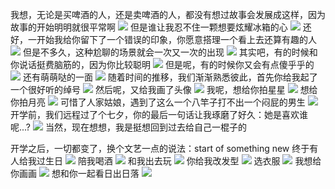 我想，无论是买啤酒的人，还是卖啤酒的人，都没有想过故事会发展成这样，因为故事的开始明明就很平常啊
![](assets/1.jpg)
但是谁让我忍不住一颗想要炫耀冰箱的心
![](assets/2.jpg)
还好，一开始我给你留下了一个错误的印象，你愿意搭理一个看上去还算有趣的人
![](assets/3.jpg)
但是不多久，这种尬聊的场景就会一次又一次的出现
![](assets/4.jpg)
其实吧，有的时候和你说话挺费脑筋的，因为你比较聪明
![](assets/5.jpg)
但是呢，有的时候你又会有点傻乎乎的
![](assets/6.jpg)
还有萌萌哒的一面
![](assets/7.jpg)
随着时间的推移，我们渐渐熟悉彼此，首先你给我起了一个很好听的绰号
![](assets/8.jpg)
然后呢，又给我画了头像
![](assets/9.jpg)
我呢，想给你拍星星
![](assets/10.jpg)
想给你拍月亮
![](assets/11.jpg)
可惜了人家姑娘，遇到了这么一个八竿子打不出一个闷屁的男生
![](assets/12.jpg)
开学前，我们远程过了个七夕，你的最后一句话让我琢磨了好久：她是喜欢谁呢...?
![](assets/13.jpg)
当然，现在想想，我是挺想回到过去给自己一棍子的

开学之后，一切都变了，换个文艺一点的说法：start of something new
终于有人给我过生日
![](assets/14.jpg)
陪我喝酒
![](assets/15.jpg)
和我出去玩
![](assets/16.jpg)
你给我改发型
![](assets/17.jpg)
选衣服
![](assets/18.jpg)
我想给你画画
![](assets/19.jpg)
想和你一起看日出日落
![](assets/20.jpg)

